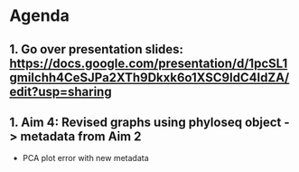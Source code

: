 # Agenda

## 1. Go over presentation slides: https://docs.google.com/presentation/d/1pcSL1gmiIchh4CeSJPa2XTh9Dkxk6o1XSC9ldC4IdZA/edit?usp=sharing

## 1. Aim 4: Revised graphs using phyloseq object -> metadata from Aim 2
* PCA plot error with new metadata 

